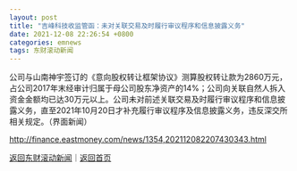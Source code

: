 ```yaml
---
layout: post
title: "吉峰科技收监管函：未对关联交易及时履行审议程序和信息披露义务"
date: 2021-12-08 22:26:54 +0800
categories: emnews
tags: 东财滚动新闻
---
```


公司与山南神宇签订的《意向股权转让框架协议》测算股权转让款为2860万元，占公司2017年末经审计归属于母公司股东净资产的14%；公司向关联自然人拆入资金金额均已达30万元以上。公司未对前述关联交易及时履行审议程序和信息披露义务，直至2021年10月20日才补充履行审议程序及信息披露义务，违反深交所相关规定。（界面新闻）

<http://finance.eastmoney.com/news/1354,202112082207430343.html>

[返回东财滚动新闻](//finews.withounder.com/emnews/)｜[返回首页](//finews.withounder.com/)